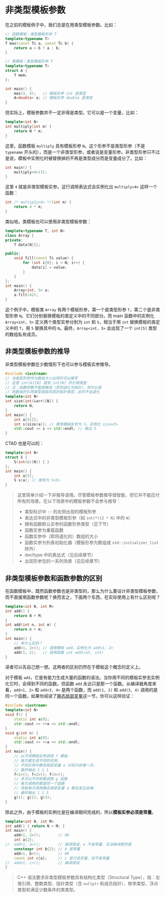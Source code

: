 # 非类型模板参数

在之前的模板例子中，我们总是在用类型模板参数。比如：
```CPP
// 函数模板：类型模板形参 T
template<typename T>
T max(const T& a, const T& b) {
    return a > b ? a : b;
}

// 类模板：类型模板形参 T
template<typename T>
struct A {
    T mem;
};

int main() {
    max(3, 4);   // 模板实参 int 是类型
    A<double> a; // 模板实参 double 是类型
}
```

但实际上，模板参数并不一定非得是类型。它可以是一个变量，比如：
```cpp
template<int N>
int multiply(int m) {
    return N * m; 
}
```

这里，函数模板 `multiply` 具有模板形参 `N`。这个形参不是类型形参（不是 `typename` 开头的），而是一个非类型形参，或者说是变量形参。非类型形参只不过是说，模板中实例化时被替换掉的不再是类型成分而是变量成分了。比如：
```cpp
int main() {
    multiply<4>(3);
}
```
这里 `4` 就是非类型模板实参。这行调用表达式会实例化出 `multiply<4>` 这样一个函数：
```cpp
int /* multiply<4> */(int m) {
    return 4 * m;
}
```

类似地，类模板也可以使用非类型模板参数：
```CPP
template<typename T, int N>
class Array {
private:
    T data[N]{};

public:
    void fill(const T& value) {
        for (int i{0}; i < N; i++) {
            data[i] = value;
        }
    }
};
int main() {
    Array<int, 5> a;
    a.fill(42);
}
```

这个例子中，模板类 `Array` 有两个模板形参，第一个是类型形参 `T`，第二个是非类型形参 `N`。它们分别替换模板的类定义中的不同部分。而 main 函数中的实例化 `Array<int, 5>` 定义两个类型实参分别为 `int` 和 `5`，相当于用 `int` 替换模板的类定义中的 `T`，用 `5` 替换其中的 `N`。最终，`Array<int, 5>` 会出现了一个 `int[5]` 类型的数组私有成员。

## 非类型模板参数的推导

非类型模板参数在少数情形下也可以参与模板实参推导。

```CPP
#include <iostream>
// 当类型形参作为数组大小出现时可以推导
// 这里 int(&)[N] 是到 int[N] 的引用类型
// 注：函数参数不能是数组（否则退化为指针），但可以是
// 到数组的引用类型或指向其的指针类型，此时不会退化
template<int N>
int size(int(&arr)[N]) {
    return N;
}
int main() {
    int a[5]{};
    int s{size(a)}; // 推导模板实参为 5，实例化 size<5>
    std::cout << s << std::endl; // 输出 5
}
```

CTAD 也是可以的：

```CPP
template<int N>
struct S {
    S(int(&)[N]) { }
};
int main() {
    int a[5];
    S s(a); // 推导为 S<5>
}
```

> 这里简单介绍一下非推导语境。尽管模板参数推导很智能，但它并不能应付所有的场景。在以下场景中的模板参数不会参与推导：
> - 类型标识中 `::` 的左侧出现的模板形参
> - 表达式中的非类型模板形参（如 `int(*)[2 * N]` 中的 `N`）
> - 拥有函数默认实参的函数形参类型（见下节）
> - 函数实参为重载函数
> - 函数实参中（即将退化的）数组的大小
> - 函数实参为列表初始化器（模板形参为数组或 `std::initializer_list` 除外）
> - decltype 中的表达式（见后续章节）
> - 出现形参包的一系列场景（见后续章节）

## 非类型模板参数和函数参数的区别

在函数模板中，既然函数参数也是非类型的，那么为什么要设计非类型模板参数，而不直接用函数参数呢？换而言之，下面两个东西，在实际使用上有什么区别呢？
```cpp
template<int N, int M>
int add() {
    return N + M;
}
int add(int n, int m) {
    return n + m;
}
int main() {
    // 有什么区别？
    add<1, 2>(); // 调用模板 add，实例化为 add<1, 2>
    add(1, 2);   // 调用函数 int add(int, int)
}
```

读者可以先自己想一想。这两者的区别仍然在于模板这个概念的定义上。

对于模板 `add`，它是有能力生成大量的函数的语法。当你用不同的模板实参去实例化它时，会得到不同的函数。但函数 `add` 永远只是那一个函数。从编译器角度来看，`add<1, 2>` 和 `add<3, 4>` 是两个函数，而 `add(1, 2)` 和 `add(3, 4)` 调用的是同一个函数。如果你阅读了[静态局部变量](ch04/list/storage_duration#静态局部变量（选读）)这一节，你可以这样验证：
```CPP
#include <iostream>
template<int N>
void f() {
    static int a{0};
    std::cout << ++a << std::endl;
}
void g(int n) {
    static int a{0};
    std::cout << ++a << std::endl;
}
int main() {
    // 以不同模板实参调用 f 模板，
    // 每次都生成不同的实例，
    // 不同实例中静态局部变量 a 分别只自增一次，
    // 最终输出 1 1 1
    f<1>(); f<2>(); f<3>();
    // 多次以不同参数调用 g 函数
    // 每次调用的都是同一个函数
    // 导致每次调用静态局部变量 a 都会发生自增，
    // 最终输出 1 2 3
    g(1); g(2); g(3);
}
```

除此之外，由于模板的实例化是在编译期间完成的，所以**模板实参必须是常量**。
```CPP
template<int N, int M>
int add() { return N + M; }
int main() {
    add<1, 2>();        // OK
    int a{2};
//  add<1, a>();        // 编译错误，a 不是常量，无法编译期求值
    constexpr int b{2}; // b 是常量
    add<1, b>();        // OK
    const int c{a};     // c 是只读变量，但不是常量
//  add<1, c>();        // 编译错误
}
```

> C++ 语法要求非类型模板参数具有结构化类型（Structural Type），指：左值引用、整数类型、指针类型（含 `nullptr` 和成员指针）、枚举类型、浮点类型和满足少数条件的类类型。